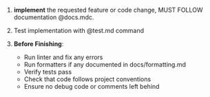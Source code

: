 1. **implement** the requested feature or code change, MUST FOLLOW documentation @docs.mdc.

2. Test implementation with @test.md command 

3. **Before Finishing**:
   - Run linter and fix any errors
   - Run formatters if any documented in docs/formatting.md
   - Verify tests pass
   - Check that code follows project conventions
   - Ensure no debug code or comments left behind
